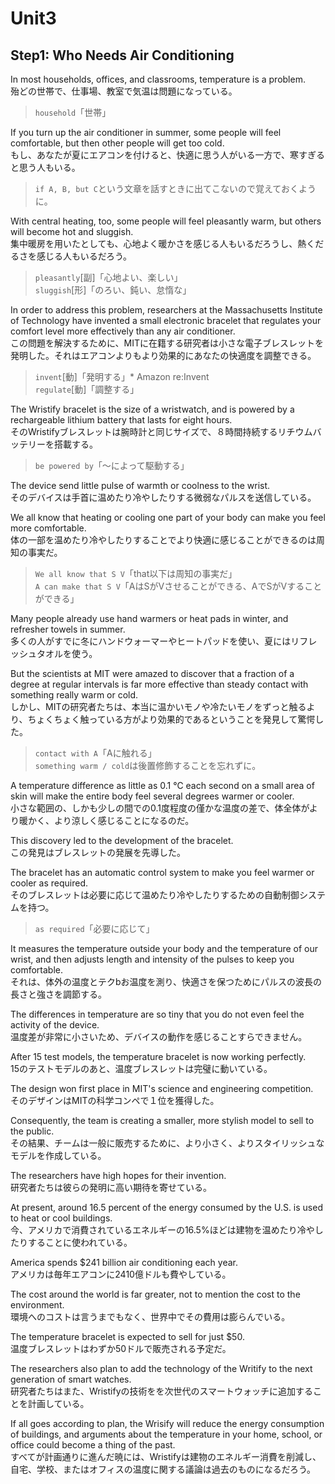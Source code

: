 # Unit3

## Step1: Who Needs Air Conditioning

In most households, offices, and classrooms, temperature is a problem.  
殆どの世帯で、仕事場、教室で気温は問題になっている。

> `household`「世帯」

If you turn up the air conditioner in summer, some people will feel comfortable, but then other people will get too cold.  
もし、あなたが夏にエアコンを付けると、快適に思う人がいる一方で、寒すぎると思う人もいる。

> `if A, B, but C`という文章を話すときに出てこないので覚えておくように。

With central heating, too, some people will feel pleasantly warm, but others will become hot and sluggish.  
集中暖房を用いたとしても、心地よく暖かさを感じる人もいるだろうし、熱くだるさを感じる人もいるだろう。

> `pleasantly`[副]「心地よい、楽しい」  
> `sluggish`[形]「のろい、鈍い、怠惰な」  

In order to address this problem, researchers at the Massachusetts Institute of Technology have invented a small electronic bracelet that regulates your comfort level more effectively than any air conditioner.  
この問題を解決するために、MITに在籍する研究者は小さな電子ブレスレットを発明した。それはエアコンよりもより効果的にあなたの快適度を調整できる。

> `invent`[動]「発明する」* Amazon re:Invent  
> `regulate`[動]「調整する」

The Wristify bracelet is the size of a wristwatch, and is powered by a rechargeable lithium battery that lasts for eight hours.  
そのWristifyブレスレットは腕時計と同じサイズで、８時間持続するリチウムバッテリーを搭載する。

> `be powered by`「〜によって駆動する」

The device send little pulse of warmth or coolness to the wrist.  
そのデバイスは手首に温めたり冷やしたりする微弱なパルスを送信している。

We all know that heating or cooling one part of your body can make you feel more comfortable.  
体の一部を温めたり冷やしたりすることでより快適に感じることができるのは周知の事実だ。

> `We all know that S V`「that以下は周知の事実だ」  
> `A can make that S V`「AはSがVさせることができる、AでSがVすることができる」

Many people already use hand warmers or heat pads in winter, and refresher towels in summer.  
多くの人がすでに冬にハンドウォーマーやヒートパッドを使い、夏にはリフレッシュタオルを使う。

But the scientists at MIT were amazed to discover that a fraction of a degree at regular intervals is far more effective than steady contact with something really warm or cold.  
しかし、MITの研究者たちは、本当に温かいモノや冷たいモノをずっと触るより、ちょくちょく触っている方がより効果的であるということを発見して驚愕した。

> `contact with A`「Aに触れる」  
> `something warm / cold`は後置修飾することを忘れずに。

A temperature difference as little as 0.1 ℃ each second on a small area of skin will make the entire body feel several degrees warmer or cooler.  
小さな範囲の、しかも少しの間での0.1度程度の僅かな温度の差で、体全体がより暖かく、より涼しく感じることになるのだ。

This discovery led to the development of the bracelet.  
この発見はブレスレットの発展を先導した。

The bracelet has an automatic control system to make you feel warmer or cooler as required.  
そのブレスレットは必要に応じて温めたり冷やしたりするための自動制御システムを持つ。

> `as required`「必要に応じて」

It measures the temperature outside your body and the temperature of our wrist, and then adjusts length and intensity of the pulses to keep you comfortable.  
それは、体外の温度とテクbお温度を測り、快適さを保つためにパルスの波長の長さと強さを調節する。

The differences in temperature are so tiny that you do not even feel the activity of the device.  
温度差が非常に小さいため、デバイスの動作を感じることすらできません。

After 15 test models, the temperature bracelet is now working perfectly.  
15のテストモデルのあと、温度ブレスレットは完璧に動いている。

The design won first place in MIT's science and engineering competition.  
そのデザインはMITの科学コンペで１位を獲得した。

Consequently, the team is creating a smaller, more stylish model to sell to the public.  
その結果、チームは一般に販売するために、より小さく、よりスタイリッシュなモデルを作成している。

The researchers have high hopes for their invention.  
研究者たちは彼らの発明に高い期待を寄せている。

At present, around 16.5 percent of the energy consumed by the U.S. is used to heat or cool buildings.  
今、アメリカで消費されているエネルギーの16.5%ほどは建物を温めたり冷やしたりすることに使われている。

America spends $241 billion air conditioning each year.  
アメリカは毎年エアコンに2410億ドルも費やしている。

The cost around the world is far greater, not to mention the cost to the environment.  
環境へのコストは言うまでもなく、世界中でその費用は膨らんでいる。

The temperature bracelet is expected to sell for just $50.  
温度ブレスレットはわずか50ドルで販売される予定だ。

The researchers also plan to add the technology of the Writify to the next generation of smart watches.  
研究者たちはまた、Wristifyの技術をを次世代のスマートウォッチに追加することを計画している。

If all goes according to plan, the Wrisify will reduce the energy consumption of buildings, and arguments about the temperature in your home, school, or office could become a thing of the past.  
すべてが計画通りに進んだ暁には、Wristifyは建物のエネルギー消費を削減し、自宅、学校、またはオフィスの温度に関する議論は過去のものになるだろう。
